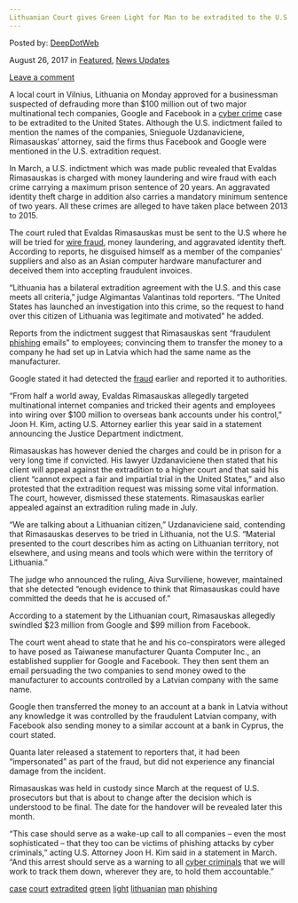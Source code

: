 ```yaml
---
Lithuanian Court gives Green Light for Man to be extradited to the U.S. in Phishing Case"
---
```

<article class="post-listing post-22178 post type-post status-publish format-standard has-post-thumbnail hentry  tag-case tag-court tag-extradited tag-green tag-light tag-lithuanian tag-man tag-phishing">
    
<div class="post-inner">
    
    
        
<span>Posted by: <a href="https://www.deepdotweb.com/author/admin/" title="">DeepDotWeb </a></span>
    
    
<span>August 26, 2017</span>
<span>in <a href="https://www.deepdotweb.com/category/deepdot-news/" rel="category tag">Featured</a>, <a href="https://www.deepdotweb.com/category/news-updates/" rel="category tag">News Updates</a></span>
    
<span><a href="https://www.deepdotweb.com/2017/08/26/lithuanian-court-gives-green-light-man-extradited-u-s-phishing-case/#respond">Leave a comment</a></span>
</p>
<div class="clear"></div>
    
    
    
<p>A local court in Vilnius, Lithuania on Monday approved for a businessman suspected of defrauding more than $100 million out of two major multinational tech companies, Google and Facebook in a <a href="https://www.deepdotweb.com/2017/08/07/7-8-17-dark-web-cybercrime-roundup/">cyber crime</a> case to be extradited to the United States. Although the U.S. indictment failed to mention the names of the companies, Snieguole Uzdanaviciene, Rimasauskas’ attorney, said the firms thus Facebook and Google were mentioned in the U.S. extradition request.</p>
<p>In March, a U.S. indictment which was made public revealed that Evaldas Rimasauskas is charged with money laundering and wire fraud with each crime carrying a maximum prison sentence of 20 years. An aggravated identity theft charge in addition also carries a mandatory minimum sentence of two years. All these crimes are alleged to have taken place between 2013 to 2015.</p>
<p>The court ruled that Evaldas Rimasauskas must be sent to the U.S where he will be tried for <a href="https://www.deepdotweb.com/2017/08/04/sri-lankan-arrested-credit-card-fraud-sold-darknet/">wire fraud</a>, money laundering, and aggravated identity theft. According to reports, he disguised himself as a member of the companies&#8217; suppliers and also as an Asian computer hardware manufacturer and deceived them into accepting fraudulent invoices.</p>
<p>&#8220;Lithuania has a bilateral extradition agreement with the U.S. and this case meets all criteria,&#8221; judge Algimantas Valantinas told reporters. &#8220;The United States has launched an investigation into this crime, so the request to hand over this citizen of Lithuania was legitimate and motivated” he added.</p>
<p>Reports from the indictment suggest that Rimasauskas sent &#8220;fraudulent <a href="http://www.sfchronicle.com/business/technology/article/Lithuanian-court-OKs-extradition-in-US-phishing-11749928.php">phishing</a> emails&#8221; to employees; convincing them to transfer the money to a company he had set up in Latvia which had the same name as the manufacturer.</p>
<p>Google stated it had detected the <a href="https://www.reuters.com/article/us-usa-cybersecurity-lithuania-idUSKBN1AR10O">fraud</a> earlier and reported it to authorities.</p>
<p>&#8220;From half a world away, Evaldas Rimasauskas allegedly targeted multinational internet companies and tricked their agents and employees into wiring over $100 million to overseas bank accounts under his control,&#8221; Joon H. Kim, acting U.S. Attorney earlier this year said in a statement announcing the Justice Department indictment.</p>
<p>Rimasauskas has however denied the charges and could be in prison for a very long time if convicted. His lawyer Uzdanaviciene then stated that his client will appeal against the extradition to a higher court and that said his client &#8220;cannot expect a fair and impartial trial in the United States,&#8221; and also protested that the extradition request was missing some vital information. The court, however, dismissed these statements. Rimasauskas earlier appealed against an extradition ruling made in July.</p>
<p>&#8220;We are talking about a Lithuanian citizen,&#8221; Uzdanaviciene said, contending that Rimasauskas deserves to be tried in Lithuania, not the U.S. &#8220;Material presented to the court describes him as acting on Lithuanian territory, not elsewhere, and using means and tools which were within the territory of Lithuania.&#8221;</p>
<p>The judge who announced the ruling, Aiva Surviliene, however, maintained that she detected &#8220;enough evidence to think that Rimasauskas could have committed the deeds that he is accused of.&#8221;</p>
<p>According to a statement by the Lithuanian court, Rimasauskas allegedly swindled $23 million from Google and $99 million from Facebook.</p>
<p>The court went ahead to state that he and his co-conspirators were alleged to have posed as Taiwanese manufacturer Quanta Computer Inc., an established supplier for Google and Facebook. They then sent them an email persuading the two companies to send money owed to the manufacturer to accounts controlled by a Latvian company with the same name.</p>
<p>Google then transferred the money to an account at a bank in Latvia without any knowledge it was controlled by the fraudulent Latvian company, with Facebook also sending money to a similar account at a bank in Cyprus, the court stated.</p>
<p>Quanta later released a statement to reporters that, it had been &#8220;impersonated&#8221; as part of the fraud, but did not experience any financial damage from the incident.</p>
<p>Rimasauskas was held in custody since March at the request of U.S. prosecutors but that is about to change after the decision which is understood to be final. The date for the handover will be revealed later this month.</p>
<p>“This case should serve as a wake-up call to all companies – even the most sophisticated – that they too can be victims of phishing attacks by cyber criminals,” acting U.S. Attorney Joon H. Kim said in a statement in March. “And this arrest should serve as a warning to all <a href="https://www.deepdotweb.com/2017/08/07/7-8-17-dark-web-cybercrime-roundup/">cyber criminals</a> that we will work to track them down, wherever they are, to hold them accountable.”</p>
    
    
</div><!-- .entry /-->
<a href="https://www.deepdotweb.com/tag/case/" rel="tag">case</a> <a href="https://www.deepdotweb.com/tag/court/" rel="tag">court</a> <a href="https://www.deepdotweb.com/tag/extradited/" rel="tag">extradited</a> <a href="https://www.deepdotweb.com/tag/green/" rel="tag">green</a> <a href="https://www.deepdotweb.com/tag/light/" rel="tag">light</a> <a href="https://www.deepdotweb.com/tag/lithuanian/" rel="tag">lithuanian</a> <a href="https://www.deepdotweb.com/tag/man/" rel="tag">man</a> <a href="https://www.deepdotweb.com/tag/phishing/" rel="tag">phishing</a></span>				<span style="display:none" class="updated">2017-08-26</span>
<div style="display:none" class="vcard author" itemprop="author" itemscope itemtype="http://schema.org/Person"><strong class="fn" itemprop="name">
    
    
</div><!-- .post-inner -->
</article><!-- .post-listing -->

